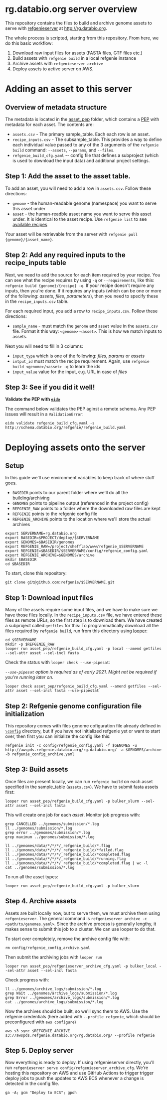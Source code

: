 # rg.databio.org server overview

This repository contains the files to build and archive genome assets to serve with [refgenieserver](https://github.com/refgenie/refgenieserver) at http://rg.databio.org. 

The whole process is scripted, starting from this repository. From here, we do this basic workflow:

1. Download raw input files for assets (FASTA files, GTF files etc.)
2. Build assets with `refgenie build` in a local refgenie instance
3. Archive assets with `refgenieserver archive`
4. Deploy assets to active server on AWS.


# Adding an asset to this server

## Overview of metadata structure

The metadata is located in the [asset_pep](asset_pep) folder, which contains a [PEP](https://pep.databio.org) with metadata for each asset. The contents are:

- `assets.csv` - The primary sample_table. Each each row is an asset. 
- `recipe_inputs.csv` - The subsample_table. This provides a way to define each individual value passed to any of the 3 arguments of the `refgenie build` command: `--assets`, `--params`, and `--files`. 
- `refgenie_build_cfg.yaml` -- config file that defines a subproject (which is used to download the input data) and additional project settings.

## Step 1: Add the asset to the asset table.

To add an asset, you will need to add a row in `assets.csv`. Follow these directions:

- `genome` - the human-readable genome (namespace) you want to serve this asset under
- `asset` - the human-readble asset name you want to serve this asset under. It is identical to the asset recipe. Use `refgenie list` to see [available recipes](http://refgenie.databio.org/en/latest/build/)

Your asset will be retrievable from the server with `refgenie pull {genome}/{asset_name}`.

## Step 2: Add any required inputs to the recipe_inputs table

Next, we need to add the source for each item required by your recipe. You can see what the recipe requires by using `-q` or `--requirements`, like this: `refgenie build {genome}/{recipe} -q`. If your recipe doesn't require any inputs, then you're done. If it requires any inputs (which can be one or more of the following: *assets*, *files*, *parameters*), then you need to specify these in the `recipe_inputs.csv` table.

For each required input, you add a row to `recipe_inputs.csv`. Follow these directions:
- `sample_name` - must match the `genome` and `asset` value in the `assets.csv` file. Format it this way: `<genome>-<asset>`. This is how we match inputs to assets.

Next you will need to fill in 3 columns:
- `input_type` which is one of the following: *files*, *params* or *assets*
- `intput_id` must match the recipe requirement. Again, use `refgenie build <genome>/<asset> -q` to learn the ids
- `input_value` value for the input, e.g. URL in case of *files*

## Step 3: See if you did it well!

**Validate the PEP with [`eido`](http://eido.databio.org/en/latest/)**

The command below validates the PEP aginst a remote schema. Any PEP issues will result in a `ValidationError`:

```
eido validate refgenie_build_cfg.yaml -s http://schema.databio.org/refgenie/refgenie_build.yaml
```

# Deploying assets onto the server

## Setup

In this guide we'll use environment variables to keep track of where stuff goes.

- `BASEDIR` points to our parent folder where we'll do all the building/archiving
- `GENOMES` points to pipeline output (referenced in the project config)
- `REFGENIE_RAW` points to a folder where the downloaded raw files are kept
- `REFGENIE` points to the refgenie config file
- `REFGENIE_ARCHIVE` points to the location where we'll store the actual archives

```
export SERVERNAME=rg.databio.org
export BASEDIR=$PROJECT/deploy/$SERVERNAME
export GENOMES=$BASEDIR/genomes
export REFGENIE_RAW=/project/shefflab/www/refgenie_$SERVERNAME
export REFGENIE=$BASEDIR/$SERVERNAME/config/refgenie_config.yaml
export REFGENIE_ARCHIVE=$GENOMES/archive
mkdir $BASEDIR
cd $BASEDIR
```

To start, clone this repository:

```
git clone git@github.com:refgenie/$SERVERNAME.git
```

## Step 1: Download input files

Many of the assets require some input files, and we have to make sure we have those files locally. In the `recipe_inputs.csv` file, we have entered these files as remote URLs, so the first step is to download them. We have created a subproject called `getfiles` for this: To programmatically download all the files required by `refgenie build`, run from this directory using [looper](http://looper.databio.org):

```
cd $SERVERNAME
mkdir -p $REFGENIE_RAW
looper run asset_pep/refgenie_build_cfg.yaml -p local --amend getfiles --sel-attr asset --sel-incl fasta
```

Check the status with `looper check --use-pipesat`:

*`--use-pipesat` option is required as of early 2021. Might not be required if you're running later on.*

```
looper check asset_pep/refgenie_build_cfg.yaml --amend getfiles --sel-attr asset --sel-incl fasta --use-pipestat
```

## Step 2: Refgenie genome configuration file initialization

This repository comes with files genome cofiguration file already defined in [`\config`](config) directory, but if you have not initialized refgenie yet or want to start over, then first you can initialize the config like this:

```
refgenie init -c config/refgenie_config.yaml -f $GENOMES -u http://awspds.refgenie.databio.org/rg.databio.org/ -a $GENOMES/archive -b refgenie_config_archive.yaml
```

## Step 3: Build assets

Once files are present locally, we can run `refgenie build` on each asset specified in the sample_table (`assets.csv`). We have to submit fasta assets first:

```
looper run asset_pep/refgenie_build_cfg.yaml -p bulker_slurm --sel-attr asset --sel-incl fasta
```

This will create one job for each *asset*. Monitor job progress with: 

```
grep CANCELLED ../genomes/submission/*.log
ll ../genomes/submission/*.log
grep error ../genomes/submission/*.log
grep maximum ../genomes/submission/*.log

ll ../genomes/data/*/*/*/_refgenie_build/*.flag
ll ../genomes/data/*/*/*/_refgenie_build/*failed.flag
ll ../genomes/data/*/*/*/_refgenie_build/*completed.flag
ll ../genomes/data/*/*/*/_refgenie_build/*running.flag
ll ../genomes/data/*/*/*/_refgenie_build/*completed.flag | wc -l
cat ../genomes/submission/*.log
```

To run all the asset types:

```
looper run asset_pep/refgenie_build_cfg.yaml -p bulker_slurm
```

## Step 4. Archive assets

Assets are built locally now, but to serve them, we must archive them using `refgenieserver`. The general command is `refgenieserver archive -c <path/to/genomes.yaml>`. Since the archive process is generally lengthy, it makes sense to submit this job to a cluster. We can use looper to do that. 

To start over completely, remove the archive config file with: 

``` 
rm config/refgenie_config_archive.yaml
```

Then submit the archiving jobs with `looper run`

```
looper run asset_pep/refgenieserver_archive_cfg.yaml -p bulker_local --sel-attr asset --sel-incl fasta
```

Check progress with:

```
ll ../genomes/archive_logs/submission/*.log
grep Wait ../genomes/archive_logs/submission/*.log
grep Error ../genomes/archive_logs/submission/*.log
cat ../genomes/archive_logs/submission/*.log
```

Now the archives should be built, so we'll sync them to AWS. Use the refgenie credentials (here added with `--profile refgenie`, which should be preconfigured with `aws configure`)


```
aws s3 sync $REFGENIE_ARCHIVE s3://awspds.refgenie.databio.org/rg.databio.org/ --profile refgenie
```

## Step 5. Deploy server 

Now everything is ready to deploy. If using refgenieserver directly, you'll run `refgenieserver serve config/refgenieserver_archive_cfg`. We're hosting this repository on AWS and use GitHub Actions to trigger  trigger deploy jobs to push the updates to AWS ECS whenever a change is detected in the config file. 

```
ga -A; gcm "Deploy to ECS"; gpoh
```

